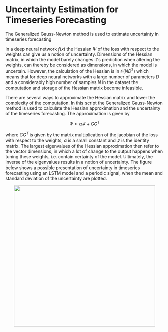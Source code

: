# Uncertainty Estimation for Timeseries Forecasting
The Generalized Gauss-Newton method is used to estimate uncertainty in timeseries forecasting

In a deep neural network $f(x)$ the Hessian $\Psi$ of the loss with respect to the weights can give us a notion of uncertainty. Dimensions of the Hessian matrix, in which the model barely changes it's prediction when altering the weights, can thereby be considered as dimensions, in which the model is uncertain. However, the calculation of the Hessian is in $\mathcal{O}(ND^2)$ which means that for deep neural networks with a large number of parameters $D$ and a considerably high number of samples $N$ in the dataset the computation and storage of the Hessian matrix become infeasible.

There are several ways to approximate the Hessian matrix and lower the complexity of the computation. In this script the Generalized Gauss-Newton method is used to calculate the Hessian approximation and the uncertainty of the timeseries forecasting. The approximation is given by<p align="center">
  $\Psi \approx \alpha \mathcal{I} + GG^T$ </p>
  
where $GG^T$ is given by the matrix multiplication of the jacobian of the loss with respect to the weights, $\alpha$ is a small constant and $\mathcal{I}$ is the identity matrix. The largest eigenvalues of the Hessian approximation then refer to the vector dimensions, in which a lot of change to the output happens when tuning these weights, i.e. contain certainty of the model. Ultimately, the inverse of the eigenvalues results in a notion of uncertainty. The figure below shows a possible presentation of uncertainty in timeseries forecasting using an LSTM model and a periodic signal, when the mean and standard deviation of the uncertainty are plotted. 

<p align="center">
<img src="https://github.com/user-attachments/assets/b37b2548-19cf-4fb9-811f-3bde41ec7aa1" width="450"/>
</p>

